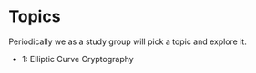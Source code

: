 # Topics

Periodically we as a study group will pick a topic and explore it.

- 1: Elliptic Curve Cryptography
